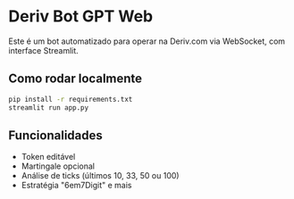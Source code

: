 # Deriv Bot GPT Web

Este é um bot automatizado para operar na Deriv.com via WebSocket, com interface Streamlit.

## Como rodar localmente

```bash
pip install -r requirements.txt
streamlit run app.py
```

## Funcionalidades
- Token editável
- Martingale opcional
- Análise de ticks (últimos 10, 33, 50 ou 100)
- Estratégia "6em7Digit" e mais